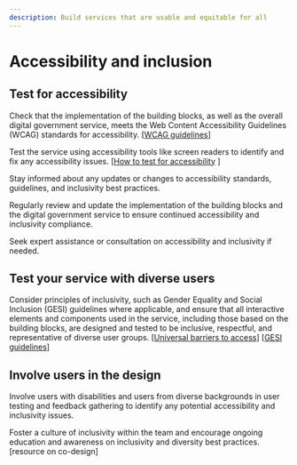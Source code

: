 ```yaml
---
description: Build services that are usable and equitable for all
---
```


# Accessibility and inclusion

## Test for accessibility

Check that the implementation of the building blocks, as well as the overall digital government service, meets the Web Content Accessibility Guidelines (WCAG) standards for accessibility. \[[WCAG guidelines](https://www.w3.org/WAI/standards-guidelines/)]

Test the service using accessibility tools like screen readers to identify and fix any accessibility issues. \[[How to test for accessibility](https://www.gov.uk/service-manual/helping-people-to-use-your-service/testing-for-accessibility) ]

Stay informed about any updates or changes to accessibility standards, guidelines, and inclusivity best practices.

Regularly review and update the implementation of the building blocks and the digital government service to ensure continued accessibility and inclusivity compliance.

Seek expert assistance or consultation on accessibility and inclusivity if needed.

## Test your service with diverse users

Consider principles of inclusivity, such as Gender Equality and Social Inclusion (GESI) guidelines where applicable, and ensure that all interactive elements and components used in the service, including those based on the building blocks, are designed and tested to be inclusive, respectful, and representative of diverse user groups. \[[Universal barriers to access](https://uteschauberger.com/barrierstoaccess.html)] \[[GESI guidelines](https://www.britishcouncil.org/sites/default/files/gender\_and\_social\_inclusion\_guide.pdf)]

## Involve users in the design

Involve users with disabilities and users from diverse backgrounds in user testing and feedback gathering to identify any potential accessibility and inclusivity issues.

Foster a culture of inclusivity within the team and encourage ongoing education and awareness on inclusivity and diversity best practices. \[resource on co-design]
